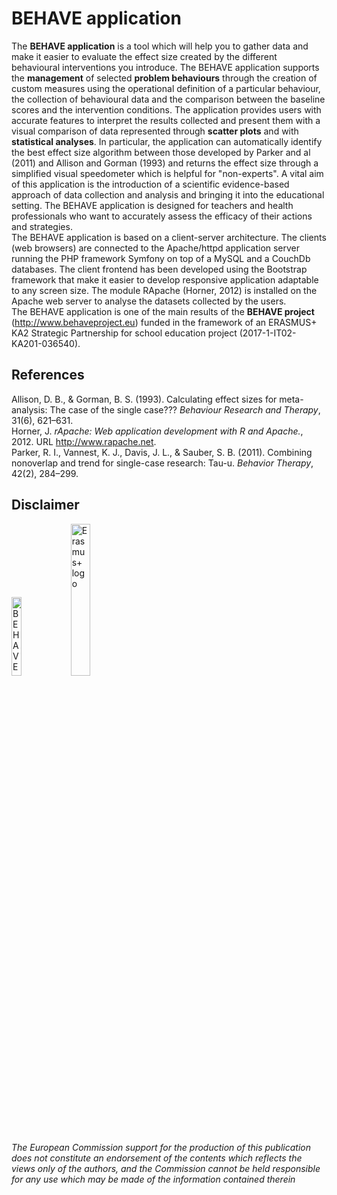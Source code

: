 BEHAVE application
======
The **BEHAVE application** is a tool which will help you to gather data and make it easier to evaluate the effect size created by the different behavioural interventions you introduce. The BEHAVE application supports the **management** of selected **problem behaviours** through the creation of custom measures using the operational definition of a particular behaviour, the collection of behavioural data and the comparison between the baseline scores and the intervention conditions. The application provides users with accurate features to interpret the results collected and present them with a visual comparison of data represented through **scatter plots** and with **statistical analyses**. In particular, the application can automatically identify the best effect size algorithm between those developed by Parker and al (2011) and Allison and Gorman (1993) and returns the effect size through a simplified visual speedometer which is helpful for "non-experts". A vital aim of this application is the introduction of a scientific evidence-based approach of data collection and analysis and bringing it into the educational setting. The BEHAVE application is designed for teachers and health professionals who want to accurately assess the efficacy of their actions and strategies.      
The BEHAVE application is based on a client-server architecture. The clients (web browsers) are connected to the Apache/httpd application server running the PHP framework Symfony on top of a MySQL and a CouchDb databases. The client frontend has been developed using the Bootstrap framework that make it easier to develop responsive application adaptable to any screen size. The module RApache (Horner, 2012) is installed on the Apache web server to analyse the datasets collected by the users.   
The BEHAVE application is one of the main results of the **BEHAVE project** (http://www.behaveproject.eu) funded in the framework of an ERASMUS+ KA2 Strategic Partnership for school education project (2017-1-IT02-KA201-036540). 

References
----
Allison, D. B., & Gorman, B. S. (1993). Calculating effect sizes for meta-analysis: The case of the single case??? _Behaviour Research and Therapy_, 31(6), 621–631.    
Horner, J. _rApache: Web application development with R and Apache._, 2012. URL http://www.rapache.net.    
Parker, R. I., Vannest, K. J., Davis, J. L., & Sauber, S. B. (2011). Combining nonoverlap and trend for single-case research: Tau-u. _Behavior Therapy_, 42(2), 284–299.    

Disclaimer
----
<img alt="BEHAVE project logo" src="https://www.behaveproject.eu/images/logobehave.png" width="18%" height="18%">
<img alt="Erasmus+ logo" src="https://eacea.ec.europa.eu/sites/eacea-site/files/logosbeneficaireserasmusright_en_0.jpg" width="25%" height="25%">

_The European Commission support for the production of this publication does not constitute an endorsement of the contents which reflects the views only of the authors, and the Commission cannot be held responsible for any use which may be made of the information contained therein_    

